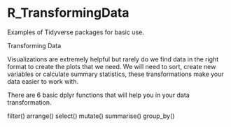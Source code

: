 # R_TransformingData
Examples of Tidyverse packages for basic use.

Transforming Data

Visualizations are extremely helpful but rarely do we find data in the right format to create the plots that we need. We will need to sort, create new variables or calculate summary statistics, these transformations make your data easier to work with.

There are 6 basic dplyr functions that will help you in your data transformation.

filter()
arrange()
select()
mutate()
summarise()
group_by()

